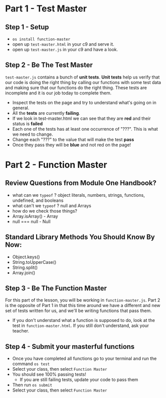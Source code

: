# Part 1 - Test Master

## Step 1 - Setup
 - `os install function-master`
 - open up `test-master.html` in your c9 and serve it.
 - open up `test-master.js` in your c9 and have a look.

## Step 2 - Be The Test Master
`test-master.js` contains a bunch of **unit tests**. **Unit tests** help us verify that our code is doing the right thing by calling our functions with some test data and making sure that our functions do the right thing. These tests are incomplete and it is our job today to complete them.

 - Inspect the tests on the page and try to understand what's going on in general.
 - All the **tests** are currently **failing**.
 - If we look in test-master.html we can see that they are **red** and their status is **failed**
 - Each one of the tests has at least one occurrence of "???". This is what we need to change.
 - Change each "???" to the value that will make the test **pass**
 - Once they pass they will be **blue** and not red on the page!

# Part 2 - Function Master

## Review Questions from Module One Handbook?
 - what can we `typeof` ? object literals, numbers, strings, functions, undefined, and booleans
 - what can't we `typeof` ? null and Arrays
 - how do we check those things?
 - Array.isArray() - Array
 - null === null - Null

## Standard Library Methods You Should Know By Now:
 - Object.keys()
 - String.toUpperCase()
 - String.split()
 - Array.join()

## Step 3 - Be The Function Master
For this part of the lesson, you will be working in `function-master.js`. Part 2 is the opposite of
Part 1 in that this time around we have a different and new set of tests written for us, and we'll
be writing functions that pass them. 

 - If you don't understand what a function is supposed to do, look at the test in `function-master.html`. If you still don't understand, ask your teacher.

## Step 4 - Submit your masterful functions
 - Once you have completed all functions go to your terminal and run the command `os test`
 - Select your class, then select `Function Master`
 - You should see 100% passing tests!
   - If you are still failing tests, update your code to pass them
 - Then run `os submit`
 - Select your class, then select `Function Master`